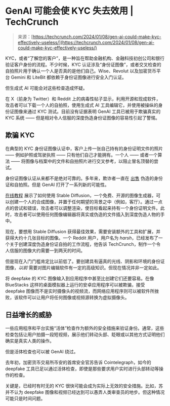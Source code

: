 <!--yml

category: 未分类

日期：2024-05-27 14:37:59

-->

# GenAI 可能会使 KYC 失去效用 | TechCrunch

> 来源：[https://techcrunch.com/2024/01/08/gen-ai-could-make-kyc-effectively-useless/](https://techcrunch.com/2024/01/08/gen-ai-could-make-kyc-effectively-useless/)

KYC，或者“了解您的客户”，是一种旨在帮助金融机构、金融科技初创公司和银行验证客户身份的流程。不少时候，KYC 认证涉及“身份证图像”，或者交叉检查的自拍照片用于确认一个人是否真的是他们自己。Wise、Revolut 以及加密货币平台 Gemini 和 LiteBit 都依赖于身份证图像进行安全入门认证。

但生成式 AI 可能会对这些检查造成怀疑。

在 X（前身为 Twitter）和 Reddit 上的病毒性帖子显示，利用开源和现成软件，攻击者可以下载一个人的自拍照，使用生成式 AI 工具编辑它，并使用被操纵的身份证图像来通过 KYC 测试。目前没有证据表明 GenAI 工具已被用于欺骗真实的 KYC 系统 —— 但是相对令人信服的深度伪造身份证图像的容易性引起了警惕。

## 欺骗 KYC

在典型的 KYC 身份证图像认证中，客户上传一张自己持有的身份证明文件的照片 —— 例如护照或驾驶执照 —— 只有他们自己才能拥有。一个人 —— 或者一个算法 —— 将图像与档案中的文件和自拍照片进行交叉参考，以阻止冒名顶替的尝试。

身份证图像认证从来都不是绝对可靠的。多年来，欺诈者一直在 [出售](https://blog.sift.com/kyc-crypto-fraud-alert/) 伪造的身份证和自拍照。但是 GenAI 打开了一系列新的可能性。

[在线教程](https://stable-diffusion-art.com/consistent-face/#Software) 展示了如何使用 Stable Diffusion，一个免费、开源的图像生成器，可以创建一个人的合成图像，并置于任何期望的背景之中（例如，客厅）。通过一点点的尝试和错误，攻击者可以调整渲染，使目标看起来持有一个身份证明文件。此时，攻击者可以使用任何图像编辑器将真实或伪造的文件插入到深度伪造人物的手中。

现在，要想用 Stable Diffusion 获得最佳效果，需要安装额外的工具和扩展，并获得大约十几张目标的图像。一个 Reddit 用户，用户名为 _harsh_，已经发布了一个关于创建深度伪造身份证自拍的工作流程，他告诉 TechCrunch，制作一个令人信服的图像大约需要一到两天的时间。

但是现在入门门槛肯定比以前低了。要创建具有逼真的光线、阴影和环境的身份证图像，*以前* 需要对图片编辑软件有一定的高级知识。但现在情况并非一定如此。

将 deepfake 的 KYC 图像输入到应用程序中甚至比创建它们还要容易。在像 BlueStacks 这样的桌面模拟器上运行的安卓应用程序可以被欺骗，接受 deepfake 图像而不是实时摄像头的视频流，而网络应用程序则可以被软件所挫败，该软件可以让用户将任何图像或视频源转换为虚拟摄像头。

## 日益增长的威胁

一些应用程序和平台实施“活体”检查作为额外的安全措施来验证身份。通常，这些检查包括让用户拍摄一段短视频，展示他们转动头部、眨眼或以其他方式证明他们确实是真实人类的操作。

但是活体检查也可以被 GenAI 绕过。

去年初，加密货币交易所币安的首席安全官苏告诉 Cointelegraph，如今的 deepfake 工具已足以通过活体检查，即使是那些要求用户实时进行头部转动等操作的检查。

关键是，已经时有时无的 KYC 很快可能会成为实际上无效的安全措施。比如，苏并不认为 deepfake 图像和视频已经达到可以愚弄人类审查员的地步。但这种情况可能只是时间问题。
